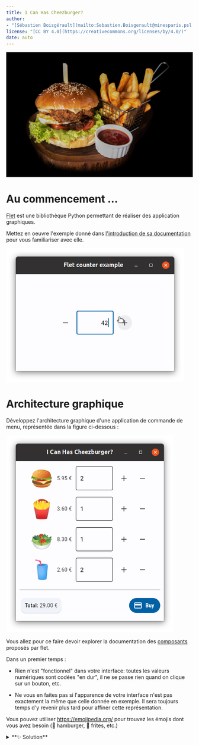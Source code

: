 ```yaml
---
title: I Can Has Cheezburger?
author: 
- "[Sébastien Boisgérault](mailto:Sebastien.Boisgerault@minesparis.psl.eu), MINES Paris -- PSL"
license: "[CC BY 4.0](https://creativecommons.org/licenses/by/4.0/)"
date: auto
---
```



![Miam! 😋](images/sk-CK6tjAIMJWM-unsplash.jpg)


Au commencement ...
================================================================================

[Flet](https://flet.dev/) est une bibliothèque Python permettant de réaliser
des application graphiques. 

Mettez en oeuvre l'exemple donné dans [l'introduction de sa documentation](https://flet.dev/docs/) pour vous familiariser avec elle.

![Compteur](images/flet-counter.png)


Architecture graphique
================================================================================

Développez l'architecture graphique d'une application de commande de
menu, représentée dans la figure ci-dessous :

![Interface graphique de commande d'un menu](images/burger-gui.png)


Vous allez pour ce faire devoir explorer la documentation des 
[composants](https://flet.dev/docs/controls) proposés par flet.

Dans un premier temps :

  - Rien n'est "fonctionnel" dans votre interface: 
    toutes les valeurs numériques sont codées "en dur",
    il ne se passe rien quand on clique sur un bouton, etc.

  - Ne vous en faites pas si l'apparence de votre interface n'est pas exactement
    la même que celle donnée en exemple. Il sera toujours temps d'y revenir
    plus tard pour affiner cette représentation.

Vous pouvez utiliser <https://emojipedia.org/> pour trouvez les émojis dont
vous avez besoin (🍔 hamburger, 🍟 frites, etc.)

<details>
<summary>
**✨ Solution**
</summary>
```python
from flet import app, icons
from flet import MainAxisAlignment
from flet import (
    Card,
    Column,
    Container,
    Divider,
    FilledButton,
    IconButton,
    Markdown,
    Row,
    Text,
    TextField,
)


def main(page):
    page.title = "I Can Has Cheezburger?"
    page.window_width = 400
    page.window_height = 430
    page.add(
        Column(
            alignment=MainAxisAlignment.CENTER,
            controls=[
                Row(
                    [
                        Text("🍔", size=50),
                        Text("5.95 €"),
                        Container(
                            width=100,
                            content=TextField(
                                value="0", read_only=True
                            ),
                        ),
                        IconButton(icon=icons.ADD),
                        IconButton(icon=icons.REMOVE),
                    ],
                    alignment=MainAxisAlignment.CENTER,
                ),
                Row(
                    [
                        Text("🍟", size=50),
                        Text("3.60 €"),
                        Container(
                            width=100,
                            content=TextField(value="0"),
                        ),
                        IconButton(icon=icons.ADD),
                        IconButton(icon=icons.REMOVE),
                    ],
                    alignment=MainAxisAlignment.CENTER,
                ),
                Row(
                    [
                        Text("🥗", size=50),
                        Text("8.30 €"),
                        Container(
                            width=100,
                            content=TextField(value="0"),
                        ),
                        IconButton(icon=icons.ADD),
                        IconButton(icon=icons.REMOVE),
                    ],
                    alignment=MainAxisAlignment.CENTER,
                ),
                Row(
                    [
                        Text("🥤", size=50),
                        Text("2.60 €"),
                        Container(
                            width=100,
                            content=TextField(value="0"),
                        ),
                        IconButton(icon=icons.ADD),
                        IconButton(icon=icons.REMOVE),
                    ],
                    alignment=MainAxisAlignment.CENTER,
                ),
                Divider(),
                Row(
                    [
                        Card(
                            Container(
                                Markdown(
                                    "**TOTAL:** 0.00 €"
                                ),
                                padding=10,
                            )
                        ),
                        FilledButton(
                            text="Buy", icon=icons.PAYMENT
                        ),
                    ],
                    alignment=MainAxisAlignment.SPACE_BETWEEN,
                ),
            ],
        )
    )


app(target=main)
```
</details>


Composant sur mesure
================================================================================

La documentation de flet explique comment vous pouvez créer 
[vos propres composants](https://flet.dev/docs/guides/python/user-controls). 
Utilisée judicieusement, cette possibilité devait vous permettre
de rendre l'architecture de votre application de commande plus lisible.

Idéalement, on souhaiterait avoir un composant `Product` qui prend en charge
la représentation d'un produit, l'affichage de son prix ainsi que le comptage
du nombre d'unités que le client souhaite en commander. L'application qui
en résulte pourrait alors prendre la forme suivante :

```python
from flet import app, icons
from flet import MainAxisAlignment
from flet import (
    Card,
    Column,
    Container,
    Divider,
    FilledButton,
    IconButton,
    Markdown,
    Row,
    Text,
    TextField,
)

from product import Product


def main(page):
    page.title = "I Can Has Cheezburger?"
    page.window_width = 400
    page.window_height = 430
    page.add(
        Column(
            alignment=MainAxisAlignment.CENTER,
            controls=[
                Product("🍔", 5.95),
                Product("🍟", 3.60),
                Product("🥗", 8.30),
                Product("🥤", 2.60),
                Divider(),
                Row(
                    [
                        Card(
                            Container(
                                Markdown(
                                    "**TOTAL:** 0.00 €"
                                ),
                                padding=10,
                            )
                        ),
                        FilledButton(
                            text="Buy", icon=icons.PAYMENT
                        ),
                    ],
                    alignment=MainAxisAlignment.SPACE_BETWEEN,
                ),
            ],
        )
    )


app(target=main)
```

Développez une classe `Product` dans un fichier `product.py` pour faire en
sorte que cette nouveau programme fonctionne (comme précédemment).


<details>
<summary>
**✨ Solution**
</summary>

```python
from flet import icons
from flet import MainAxisAlignment
from flet import (
    IconButton,
    Container,
    Row,
    Text,
    TextField,
    UserControl,
)


class Product(UserControl):
    def __init__(self, emoji, price):
        super().__init__()
        self.price = price
        self.emoji = emoji

    def build(self):
        return Row(
            [
                Text(self.emoji, size=50),
                Text(f"{self.price:.2f} €"),
                Container(
                    width=100, content=TextField(value="0")
                ),
                IconButton(icon=icons.ADD),
                IconButton(icon=icons.REMOVE),
            ],
            alignment=MainAxisAlignment.CENTER,
        )
```
</details>


Composant localement fonctionel
================================================================================

Faites en sorte que les boutons `+` et `-` de votre composant `Product`
incrémentent et décrémentent la quantité du produit. Ne vous préocuppez
pas encore du total de la commande. Par contre, assurez-vous que la 
quantité d'unité commandée d'un produit ne puisse pas être négative.

<details>
<summary>
**✨ Solution**
</summary>

```python
from flet import icons
from flet import MainAxisAlignment
from flet import (
    IconButton,
    Container,
    Row,
    Text,
    TextField,
    UserControl,
)


class Product(UserControl):
    def __init__(self, emoji, price):
        super().__init__()
        self.price = price
        self.emoji = emoji
        self.quantity = 0

    def add_one(self, event):
        self.quantity += 1
        self.price_field.value = str(self.quantity)
        self.update()

    def remove_one(self, event):
        self.quantity -= 1
        self.quantity = max(self.quantity, 0)
        self.price_field.value = str(self.quantity)
        self.update()

    def build(self):
        more = IconButton(
            icon=icons.ADD, on_click=self.add_one
        )
        less = IconButton(
            icon=icons.REMOVE, on_click=self.remove_one
        )
        self.price_field = TextField(
            value=str(self.quantity), read_only=True
        )

        return Row(
            [
                Text(self.emoji, size=50),
                Text(f"{self.price:.2f} €"),
                Container(
                    width=100, content=self.price_field
                ),
                more,
                less,
            ],
            alignment=MainAxisAlignment.CENTER,
        )
```
</details>


Composant pleinement fonctionel
================================================================================

Il manque deux choses à notre composant produit :

  - Un attribut (ou une propriété) `total` qui permet de savoir
    combien le nombre d'unités choisi de ce composant va coûter.

    ```python
    hamburgers = Product("🍔", 5.95)
    hambugers.total  # 0.0 initially
    ```

  - Un "hook" (optionel) permettant de signaler à l'utilisateur du composant 
    que le nombre d'unités (et donc le coût) de ce produit a changé. 
    Ce hook prendra la forme d'une fonction de callback que l'on fournit 
    au produit lors de sa construction:
   
    ```python
    hamburgers = Product("🍔", 5.95, on_change=on_change)
    ```

Réalisez les changements nécessaires dans `product.py`. 

<details>
<summary>
**✨ Solution**
</summary>

```python
from flet import icons
from flet import MainAxisAlignment
from flet import (
    IconButton,
    Container,
    Row,
    Text,
    TextField,
    UserControl,
)


def do_nothing(event):
    pass


class Product(UserControl):
    def __init__(self, emoji, price, on_change=None):
        super().__init__()
        self.price = price
        self.emoji = emoji
        self.quantity = 0
        self.on_change = on_change or do_nothing

    def get_total(self):
        return self.price * self.quantity

    total = property(get_total)

    def add_one(self, event):
        self.quantity += 1
        self.price_field.value = str(self.quantity)
        self.on_change(event)
        self.update()

    def remove_one(self, event):
        self.quantity -= 1
        self.quantity = max(self.quantity, 0)
        self.price_field.value = str(self.quantity)
        self.on_change(event)
        self.update()

    def build(self):
        more = IconButton(
            icon=icons.ADD, on_click=self.add_one
        )
        less = IconButton(
            icon=icons.REMOVE, on_click=self.remove_one
        )
        self.price_field = TextField(
            value=str(self.quantity), read_only=True
        )

        return Row(
            [
                Text(self.emoji, size=50),
                Text(f"{self.price:.2f} €"),
                Container(
                    width=100, content=self.price_field
                ),
                more,
                less,
            ],
            alignment=MainAxisAlignment.CENTER,
        )
```
</details>

Intégration
================================================================================

Complétez votre application pour que le total de la commande soit toujours à jour.

<details>
<summary>
**✨ Solution**
</summary>

```python
from flet import app, icons
from flet import MainAxisAlignment
from flet import (
    Card,
    Column,
    Container,
    Divider,
    FilledButton,
    Markdown,
    Row,
)

from product import Product


def main(page):
    page.title = "I Can Has Cheezburger?"
    page.window_width = 400
    page.window_height = 430

    total_markdown = Markdown("**Total:** 0.0 €")

    def on_change(event):
        total = sum([p.total for p in products])
        total_markdown.value = f"**Total:** {total:.2f} €"
        page.update()

    products = [
        Product("🍔", 5.95, on_change=on_change),
        Product("🍟", 3.60, on_change=on_change),
        Product("🥗", 8.30, on_change=on_change),
        Product("🥤", 2.60, on_change=on_change),
    ]

    page.add(
        Column(
            alignment=MainAxisAlignment.CENTER,
            controls=[
                *products,
                Divider(),
                Row(
                    [
                        Card(
                            Container(
                                total_markdown, padding=10
                            )
                        ),
                        FilledButton(
                            text="Buy", icon=icons.PAYMENT
                        ),
                    ],
                    alignment=MainAxisAlignment.SPACE_BETWEEN,
                ),
            ],
        )
    )


app(target=main)
```
</details>